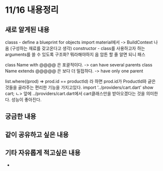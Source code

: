 # 11/16 내용정리

## 새로 알게된 내용

classs - define a blueprint for objects
import material에서 -> BuildContext 나옴 (구성하는 재료를 갖고온다고 생각)
constructor - class를 사용하고자 하는 arguments를 쓸 수 있도록 구조화? 뭐라해야하지 음 암튼 할 줄 알면 되니 패스

class Name with @@@@ 은 포괄적이다.   -> can have several parents
class Name extends @@@@@ 은 보다 더 밀접하다.  -> have only one parent

list.where((prod) => prod.id == productId) 라 하면  prod.id가 ProductId와 긑은 것들을 골라주는 편리한 기능을 가지고있다.
import '../providers/cart.dart' show cart;
  ㄴ> 앞에 ../providers/cart.dart에서 cart클래스만을 받아오겠다는 것을 의미한다. 성능이 좋아진다.

## 궁금한 내용



## 같이 공유하고 싶은 내용

## 기타 자유롭게 적고싶은 내용

-

